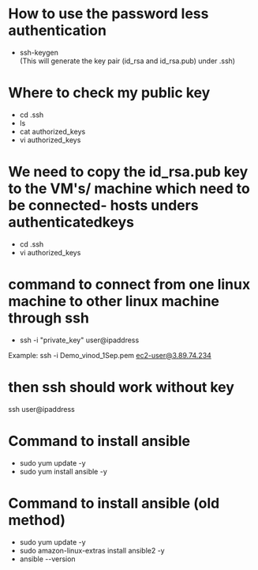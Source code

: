 
# How to use the password less authentication

- ssh-keygen   
(This will generate the  key pair (id_rsa and id_rsa.pub)   under .ssh)



# Where to check my public key 
- cd .ssh 
- ls
- cat authorized_keys
- vi authorized_keys

# We need to copy the id_rsa.pub key to the VM's/ machine which need to be connected- hosts unders authenticatedkeys
- cd  .ssh 
- vi authorized_keys


# command to connect from one linux machine to other linux machine through ssh 
- ssh -i "private_key"  user@ipaddress

Example: ssh -i Demo_vinod_1Sep.pem ec2-user@3.89.74.234


# then ssh should work without key 
ssh user@ipaddress




# Command to install ansible 
- sudo yum update -y
- sudo yum install ansible -y

 # Command to install ansible  (old method)
- sudo yum update -y
- sudo amazon-linux-extras install ansible2 -y
- ansible --version



